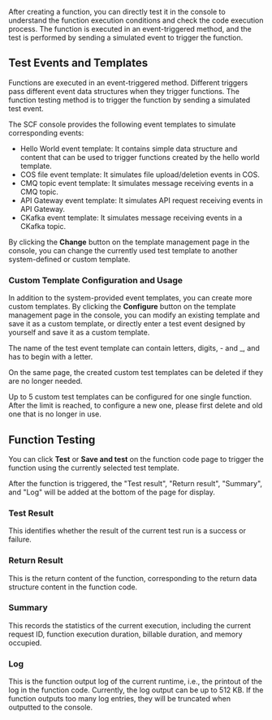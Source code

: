 After creating a function, you can directly test it in the console to understand the function execution conditions and check the code execution process. The function is executed in an event-triggered method, and the test is performed by sending a simulated event to trigger the function.

## Test Events and Templates

Functions are executed in an event-triggered method. Different triggers pass different event data structures when they trigger functions. The function testing method is to trigger the function by sending a simulated test event.

The SCF console provides the following event templates to simulate corresponding events:

* Hello World event template: It contains simple data structure and content that can be used to trigger functions created by the hello world template.
* COS file event template: It simulates file upload/deletion events in COS.
* CMQ topic event template: It simulates message receiving events in a CMQ topic.
* API Gateway event template: It simulates API request receiving events in API Gateway.
* CKafka event template: It simulates message receiving events in a CKafka topic.

By clicking the **Change** button on the template management page in the console, you can change the currently used test template to another system-defined or custom template.

### Custom Template Configuration and Usage

In addition to the system-provided event templates, you can create more custom templates. By clicking the **Configure** button on the template management page in the console, you can modify an existing template and save it as a custom template, or directly enter a test event designed by yourself and save it as a custom template.

The name of the test event template can contain letters, digits, - and _, and has to begin with a letter.

On the same page, the created custom test templates can be deleted if they are no longer needed.

Up to 5 custom test templates can be configured for one single function. After the limit is reached, to configure a new one, please first delete and old one that is no longer in use.

## Function Testing

You can click **Test** or **Save and test** on the function code page to trigger the function using the currently selected test template.

After the function is triggered, the "Test result", "Return result", "Summary", and "Log" will be added at the bottom of the page for display.

### Test Result

This identifies whether the result of the current test run is a success or failure.

### Return Result

This is the return content of the function, corresponding to the return data structure content in the function code.

### Summary

This records the statistics of the current execution, including the current request ID, function execution duration, billable duration, and memory occupied.

### Log

This is the function output log of the current runtime, i.e., the printout of the log in the function code. Currently, the log output can be up to 512 KB. If the function outputs too many log entries, they will be truncated when outputted to the console.
